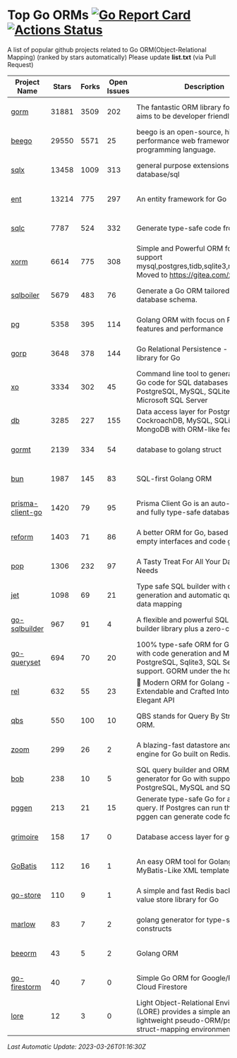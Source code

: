 # Top Go ORMs [![Go Report Card](https://goreportcard.com/badge/github.com/d-tsuji/awesome-go-orms)](https://goreportcard.com/report/github.com/d-tsuji/awesome-go-orms) [![Actions Status](https://github.com/d-tsuji/awesome-go-orms/workflows/CI/badge.svg)](https://github.com/d-tsuji/awesome-go-orms/actions)
A list of popular github projects related to Go ORM(Object-Relational Mapping) (ranked by stars automatically)
Please update **list.txt** (via Pull Request)

| Project Name | Stars | Forks | Open Issues | Description | Last Update |
| ------------ | ----- | ----- | ----------- | ----------- | ----------- |
| [gorm](https://github.com/go-gorm/gorm) | 31881 | 3509 | 202 | The fantastic ORM library for Golang, aims to be developer friendly | 2023-03-25 20:34:12 |
| [beego](https://github.com/beego/beego) | 29550 | 5571 | 25 | beego is an open-source, high-performance web framework for the Go programming language. | 2023-03-25 13:41:02 |
| [sqlx](https://github.com/jmoiron/sqlx) | 13458 | 1009 | 313 | general purpose extensions to golang's database/sql | 2023-03-25 20:12:37 |
| [ent](https://github.com/ent/ent) | 13214 | 775 | 297 | An entity framework for Go | 2023-03-25 03:43:08 |
| [sqlc](https://github.com/kyleconroy/sqlc) | 7787 | 524 | 332 | Generate type-safe code from SQL | 2023-03-25 16:12:06 |
| [xorm](https://github.com/go-xorm/xorm) | 6614 | 775 | 308 | Simple and Powerful ORM for Go, support mysql,postgres,tidb,sqlite3,mssql,oracle, Moved to https://gitea.com/xorm/xorm | 2023-03-25 13:46:59 |
| [sqlboiler](https://github.com/volatiletech/sqlboiler) | 5679 | 483 | 76 | Generate a Go ORM tailored to your database schema. | 2023-03-25 07:12:04 |
| [pg](https://github.com/go-pg/pg) | 5358 | 395 | 114 | Golang ORM with focus on PostgreSQL features and performance | 2023-03-25 19:18:49 |
| [gorp](https://github.com/go-gorp/gorp) | 3648 | 378 | 144 | Go Relational Persistence - an ORM-ish library for Go | 2023-03-23 08:53:26 |
| [xo](https://github.com/xo/xo) | 3334 | 302 | 45 | Command line tool to generate idiomatic Go code for SQL databases supporting PostgreSQL, MySQL, SQLite, Oracle, and Microsoft SQL Server | 2023-03-24 14:11:00 |
| [db](https://github.com/upper/db) | 3285 | 227 | 155 | Data access layer for PostgreSQL, CockroachDB, MySQL, SQLite and MongoDB with ORM-like features. | 2023-03-25 02:43:59 |
| [gormt](https://github.com/xxjwxc/gormt) | 2139 | 334 | 54 | database to golang struct | 2023-03-23 10:04:08 |
| [bun](https://github.com/uptrace/bun) | 1987 | 145 | 83 | SQL-first Golang ORM | 2023-03-25 23:19:30 |
| [prisma-client-go](https://github.com/prisma/prisma-client-go) | 1420 | 79 | 95 | Prisma Client Go is an auto-generated and fully type-safe database client | 2023-03-25 09:33:17 |
| [reform](https://github.com/go-reform/reform) | 1403 | 71 | 86 | A better ORM for Go, based on non-empty interfaces and code generation. | 2023-03-20 13:53:09 |
| [pop](https://github.com/gobuffalo/pop) | 1306 | 232 | 97 | A Tasty Treat For All Your Database Needs | 2023-03-25 19:36:55 |
| [jet](https://github.com/go-jet/jet) | 1098 | 69 | 21 | Type safe SQL builder with code generation and automatic query result data mapping | 2023-03-25 01:45:33 |
| [go-sqlbuilder](https://github.com/huandu/go-sqlbuilder) | 967 | 91 | 4 | A flexible and powerful SQL string builder library plus a zero-config ORM. | 2023-03-24 02:20:28 |
| [go-queryset](https://github.com/jirfag/go-queryset) | 694 | 70 | 20 | 100% type-safe ORM for Go (Golang) with code generation and MySQL, PostgreSQL, Sqlite3, SQL Server support. GORM under the hood. | 2023-03-15 16:33:04 |
| [rel](https://github.com/go-rel/rel) | 632 | 55 | 23 | :gem: Modern ORM for Golang - Testable, Extendable and Crafted Into a Clean and Elegant API | 2023-03-24 20:24:01 |
| [qbs](https://github.com/coocood/qbs) | 550 | 100 | 10 | QBS stands for Query By Struct. A Go ORM. | 2023-02-16 10:19:29 |
| [zoom](https://github.com/albrow/zoom) | 299 | 26 | 2 | A blazing-fast datastore and querying engine for Go built on Redis. | 2023-03-15 19:24:42 |
| [bob](https://github.com/stephenafamo/bob) | 238 | 10 | 5 | SQL query builder and ORM/Factory generator for Go with support for PostgreSQL, MySQL and SQLite | 2023-03-24 18:29:27 |
| [pggen](https://github.com/jschaf/pggen) | 213 | 21 | 15 | Generate type-safe Go for any Postgres query. If Postgres can run the query, pggen can generate code for it. | 2023-03-24 09:33:41 |
| [grimoire](https://github.com/Fs02/grimoire) | 158 | 17 | 0 | Database access layer for golang | 2023-03-13 18:39:38 |
| [GoBatis](https://github.com/mei-rune/GoBatis) | 112 | 16 | 1 | An easy ORM tool for Golang, support MyBatis-Like XML template SQL | 2023-01-28 12:39:26 |
| [go-store](https://github.com/gosuri/go-store) | 110 | 9 | 1 | A simple and fast Redis backed key-value store library for Go | 2023-03-15 19:18:53 |
| [marlow](https://github.com/dadleyy/marlow) | 83 | 7 | 2 | golang generator for type-safe sql api constructs | 2023-01-28 13:13:25 |
| [beeorm](https://github.com/latolukasz/beeorm) | 43 | 5 | 2 | Golang ORM | 2023-03-23 07:39:57 |
| [go-firestorm](https://github.com/jschoedt/go-firestorm) | 40 | 7 | 0 | Simple Go ORM for Google/Firebase Cloud Firestore | 2023-01-20 21:11:28 |
| [lore](https://github.com/abrahambotros/lore) | 12 | 3 | 0 | Light Object-Relational Environment (LORE) provides a simple and lightweight pseudo-ORM/pseudo-struct-mapping environment for Go | 2023-03-26 01:00:56 |

*Last Automatic Update: 2023-03-26T01:16:30Z*